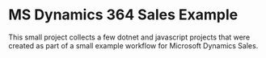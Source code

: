 # **MS Dynamics 364 Sales Example**

This small project collects a few dotnet and javascript projects that were created as part of a small example workflow for Microsoft Dynamics Sales.
